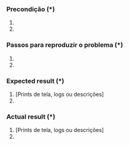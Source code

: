 <!---
    Obrigado pelo seu contato.
    Para que possamos melhor lhe ajudar siga os passos:
     - Faça uma pequena descrição do problema que possuí,
     - Informe a sua atual configuração,
     - Descreva como reproduzir o problema,
     - Descreva o resultado esperado,
    Os campos marcados com (*) são obrigatórios.

    Por favor considere consultar antes a nossa Wiki: https://github.com/moip/magento2/wiki/FAQ
-->

### Precondição (*)
<!---
Forneça a versão exata do Magento (exemplo: 2.4.1), a versão do módulo e qualquer informação importante sobre o ambiente onde o bug pode ser reproduzido.
-->
1.
2.

### Passos para reproduzir o problema (*)
<!---
Descreva como podemos reproduzir esse problema.
-->
1.
2.

### Expected result (*)
<!--- Informe qual resultado esperava obter. -->
1. [Prints de tela, logs ou descrições]
2.

### Actual result (*)
<!--- Descreva o que ocorre -->
1. [Prints de tela, logs ou descrições]
2.